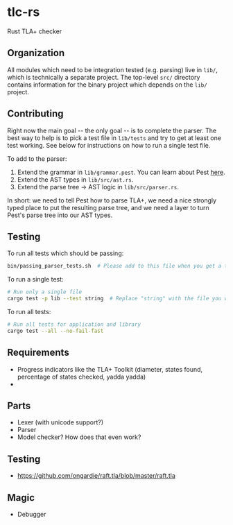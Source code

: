 # tlc-rs
Rust TLA+ checker

## Organization

All modules which need to be integration tested (e.g. parsing) live in `lib/`, which is technically a separate project. The top-level `src/` directory contains information for the binary project which depends on the `lib/` project.

## Contributing

Right now the main goal -- the only goal -- is to complete the parser. The best way to help is to pick a test file in `lib/tests` and try to get at least one test working. See below for instructions on how to run a single test file.

To add to the parser:

1. Extend the grammar in `lib/grammar.pest`. You can learn about Pest [here](https://pest.rs/book/intro.html).
2. Extend the AST types in `lib/src/ast.rs`.
3. Extend the parse tree -> AST logic in `lib/src/parser.rs`.

In short: we need to tell Pest how to parse TLA+, we need a nice strongly typed place to put the resulting parse tree, and we need a layer to turn Pest's parse tree into our AST types.

## Testing

To run all tests which should be passing:

```sh
bin/passing_parser_tests.sh  # Please add to this file when you get a test passing!
```

To run a single test:

```sh
# Run only a single file
cargo test -p lib --test string  # Replace "string" with the file you want
```

To run all tests:

```sh
# Run all tests for application and library
cargo test --all --no-fail-fast
```

## Requirements

- Progress indicators like the TLA+ Toolkit (diameter, states found, percentage of states checked, yadda yadda)
- 

## Parts

- Lexer (with unicode support?)
- Parser
- Model checker? How does that even work?

## Testing

- https://github.com/ongardie/raft.tla/blob/master/raft.tla

## Magic

- Debugger
